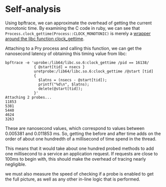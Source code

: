 # Self-analysis

Using bpftrace, we can approximate the overhead of getting the current monotonic time. By examining the C code in ruby, we can see that 
`Process.clock_gettime(Process::CLOCK_MONOTONIC)` is merely a [wrapper around the libc function clock_gettime](https://github.com/ruby/ruby/blob/trunk/process.c#L7882-L7892).

Attaching to a Pry process and calling this function, we can get the nanosecond latency of obtaining this timing value from libc:

```
bpftrace -e 'uprobe:/lib64/libc.so.6:clock_gettime /pid == 16138/
             { @start[tid] = nsecs }
             uretprobe:/lib64/libc.so.6:clock_gettime /@start [tid]
             {
               $latns = (nsecs - @start[tid]);
               printf("%d\n", $latns);
               delete(@start[tid]);
             }'
Attaching 2 probes...
11853
5381
5440
4624
3263
```

These are nanosecond values, which correspond to values between 0.005381 and 0.011853 ms. So, getting the before and after
time adds on the order of about one hundredth of a millisecond of time spend in the thread.

This means that it would take about one hundred probed methods to add one millisecond to a service an application request.
If requests are close to 100ms to begin with, this should make the overhead of tracing nearly negligible.

we must also measure the speed of checking if a probe is enabled to get the full picture, as well as any other in-line logic that is performed.

